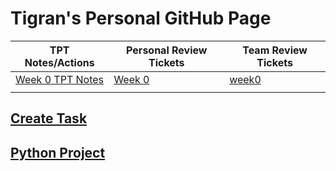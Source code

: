 # Tigran's Personal GitHub Page
| TPT Notes/Actions  | Personal Review Tickets | Team Review Tickets |
| ------------- | ------------- | ------------- |
| [Week 0 TPT Notes](notes0.md)  |[Week 0](https://github.com/Tigran7/TigranCSP3/issues/1) | [week0](https://github.com/Tigran7/TeamSaveUkraine/issues/4) |
| | | |
## [Create Task](createTask.md)
## [Python Project](dataStructures.md)



